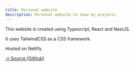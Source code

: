 ```yaml
---
title: Personal website
description: Personal website to show my projects
---
```


This website is created using Typescript, React and NextJS.

It uses TailwindCSS as a CSS framework.

Hosted on Netlify.

[→ Source (GitHub)](https://github.com/loicbacciga/nextjs-site)


